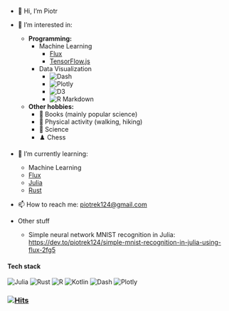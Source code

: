 - 👋 Hi, I’m Piotr
- 👀 I’m interested in: 
  - **Programming:**
    - Machine Learning
      - [Flux](https://github.com/FluxML/Flux.jl)
      - [TensorFlow.js](https://www.tensorflow.org/js)
    - Data Visualization
      - ![Dash](https://dash.plotly.com/)
      - ![Plotly](https://plotly.com/)
      - ![D3](https://d3js.org/)
      - ![R Markdown](https://rmarkdown.rstudio.com/)
  - **Other hobbies:**
    - 📘 Books (mainly popular science)
    - :hiking_boot: Physical activity (walking, hiking)
    - 🚀 Science
    - ♟️ Chess
- 🌱 I’m currently learning: 
  - Machine Learning 
  - [Flux](https://github.com/FluxML/Flux.jl)
  - [Julia](https://julialang.org/)
  - [Rust](https://www.rust-lang.org/)
- 📫 How to reach me: piotrek124@gmail.com

- Other stuff
  - Simple neural network MNIST recognition in Julia: https://dev.to/piotrek124/simple-mnist-recognition-in-julia-using-flux-2fg5
<!---
piotrek124-1/piotrek124-1 is a ✨ special ✨ repository because its `README.md` (this file) appears on your GitHub profile.
You can click the Preview link to take a look at your changes.
--->


#### Tech stack
![Julia](https://img.shields.io/badge/julia-9558B2?style=for-the-badge&logo=julia&logoColor=white)
![Rust](https://img.shields.io/badge/rust-black?style=for-the-badge&logo=rust&logoColor=white)
![R](https://img.shields.io/badge/r-%23276DC3?style=for-the-badge&logo=r&logoColor=white)
![Kotlin](https://img.shields.io/badge/kotlin-%230095D5.svg?style=for-the-badge&logo=kotlin&logoColor=white)
![Dash](https://img.shields.io/badge/dash-%233F4F75.svg?style=for-the-badge&logo=plotly&logoColor=white)
![Plotly](https://img.shields.io/badge/plotly-%233F4F75.svg?style=for-the-badge&logo=plotly&logoColor=white)
### [![Hits](https://hits.sh/github.com/piotrek124-1/hits.svg?style=for-the-badge)](https://hits.sh/github.com/piotrek124-1/hits/)
